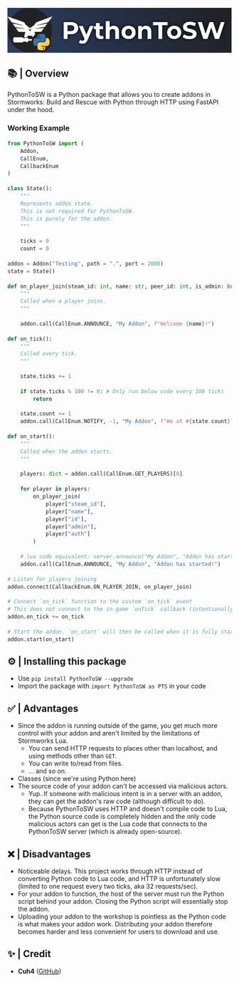 ![Banner](imgs/banner.png)

## 📚 | Overview
PythonToSW is a Python package that allows you to create addons in Stormworks: Build and Rescue with Python through HTTP using FastAPI under the hood.

### Working Example
```python
from PythonToSW import (
    Addon,
    CallEnum,
    CallbackEnum
)

class State():
    """
    Represents addon state.
    This is not required for PythonToSW.
    This is purely for the addon.
    """
    
    ticks = 0
    count = 0

addon = Addon("Testing", path = ".", port = 2000)
state = State()

def on_player_join(steam_id: int, name: str, peer_id: int, is_admin: bool, is_auth: bool):
    """
    Called when a player joins.
    """
    
    addon.call(CallEnum.ANNOUNCE, "My Addon", f"Welcome {name}!")

def on_tick():
    """
    Called every tick.
    """
    
    state.ticks += 1
    
    if state.ticks % 100 != 0: # Only run below code every 100 ticks
        return
    
    state.count += 1
    addon.call(CallEnum.NOTIFY, -1, "My Addon", f"We at #{state.count}", 1)

def on_start():
    """
    Called when the addon starts.
    """
    
    players: dict = addon.call(CallEnum.GET_PLAYERS)[0]

    for player in players:
        on_player_join(
            player["steam_id"],
            player["name"],
            player["id"],
            player["admin"],
            player["auth"]
        )
    
    # lua code equivalent: server.announce("My Addon", "Addon has started!")
    addon.call(CallEnum.ANNOUNCE, "My Addon", "Addon has started!")

# Listen for players joining
addon.connect(CallbackEnum.ON_PLAYER_JOIN, on_player_join)

# Connect `on_tick` function to the custom `on_tick` event
# This does not connect to the in-game `onTick` callback (intentionally not allowed)
addon.on_tick += on_tick

# Start the addon. `on_start` will then be called when it is fully started
addon.start(on_start)
```

## ⚙️ | Installing this package
- Use `pip install PythonToSW --upgrade`
- Import the package with `import PythonToSW as PTS` in your code

## ✅ | Advantages
- Since the addon is running outside of the game, you get much more control with your addon and aren't limited by the limitations of Stormworks Lua.
    - You can send HTTP requests to places other than localhost, and using methods other than `GET`.
    - You can write to/read from files.
    - ... and so on.
- Classes (since we're using Python here)
- The source code of your addon can't be accessed via malicious actors.
    - Yup. If someone with malicious intent is in a server with an addon, they can get the addon's raw code (although difficult to do).
    - Because PythonToSW uses HTTP and doesn't compile code to Lua, the Python source code is completely hidden and the only code malicious actors can get is the Lua code that connects to the PythonToSW server (which is already open-source).

## ❌ | Disadvantages
- Noticeable delays. This project works through HTTP instead of converting Python code to Lua code, and HTTP is unfortunately slow (limited to one request every two ticks, aka 32 requests/sec).
- For your addon to function, the host of the server must run the Python script behind your addon. Closing the Python script will essentially stop the addon.
- Uploading your addon to the workshop is pointless as the Python code is what makes your addon work. Distributing your addon therefore becomes harder and less convenient for users to download and use.

## ✨ | Credit
- **Cuh4** ([GitHub](https://github.com/Cuh4)) 
